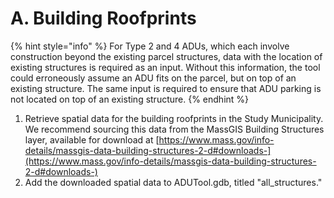 # A. Building Roofprints

{% hint style="info" %}
For Type 2 and 4 ADUs, which each involve construction beyond the existing parcel structures, data with the location of existing structures is required as an input. Without this information, the tool could erroneously assume an ADU fits on the parcel, but on top of an existing structure. The same input is required to ensure that ADU parking is not located on top of an existing structure.
{% endhint %}

1. Retrieve spatial data for the building roofprints in the Study Municipality. We recommend sourcing this data from the MassGIS Building Structures layer, available for download at [https://www.mass.gov/info-details/massgis-data-building-structures-2-d#downloads-](https://www.mass.gov/info-details/massgis-data-building-structures-2-d#downloads-)
2. Add the downloaded spatial data to ADUTool.gdb, titled "all\_structures."
